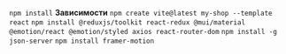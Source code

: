 ```npm install```
**Зависимости**
```npm create vite@latest my-shop --template react```
```npm install @reduxjs/toolkit react-redux @mui/material @emotion/react @emotion/styled axios react-router-dom```
```npm install -g json-server```
```npm install framer-motion```
